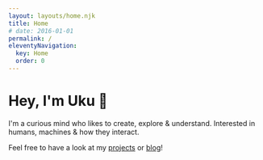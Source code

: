 ```yaml
---
layout: layouts/home.njk
title: Home
# date: 2016-01-01
permalink: /
eleventyNavigation:
  key: Home
  order: 0
---
```

# Hey, I'm Uku 👋


I'm a curious mind who likes to create, explore & understand. Interested in humans, machines & how they interact.

Feel free to have a look at my <a href="/about">projects</a> or <a href="/blog">blog</a>!

